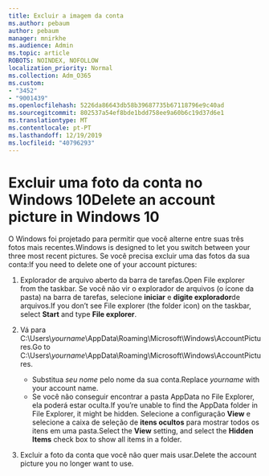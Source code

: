 ```yaml
---
title: Excluir a imagem da conta
ms.author: pebaum
author: pebaum
manager: mnirkhe
ms.audience: Admin
ms.topic: article
ROBOTS: NOINDEX, NOFOLLOW
localization_priority: Normal
ms.collection: Adm_O365
ms.custom:
- "3452"
- "9001439"
ms.openlocfilehash: 5226da86643db58b39687735b67118796e9c40ad
ms.sourcegitcommit: 802537a54ef8bde1bdd758ee9a60b6c19d37d6e1
ms.translationtype: MT
ms.contentlocale: pt-PT
ms.lasthandoff: 12/19/2019
ms.locfileid: "40796293"
---
```

# <a name="delete-an-account-picture-in-windows-10"></a><span data-ttu-id="48382-102">Excluir uma foto da conta no Windows 10</span><span class="sxs-lookup"><span data-stu-id="48382-102">Delete an account picture in Windows 10</span></span>

<span data-ttu-id="48382-103">O Windows foi projetado para permitir que você alterne entre suas três fotos mais recentes.</span><span class="sxs-lookup"><span data-stu-id="48382-103">Windows is designed to let you switch between your three most recent pictures.</span></span> <span data-ttu-id="48382-104">Se você precisa excluir uma das fotos da sua conta:</span><span class="sxs-lookup"><span data-stu-id="48382-104">If you need to delete one of your account pictures:</span></span>

1. <span data-ttu-id="48382-105">Explorador de arquivo aberto da barra de tarefas.</span><span class="sxs-lookup"><span data-stu-id="48382-105">Open File explorer from the taskbar.</span></span> <span data-ttu-id="48382-106">Se você não vir o explorador de arquivos (o ícone da pasta) na barra de tarefas, selecione **iniciar** e **digite explorador**de arquivos.</span><span class="sxs-lookup"><span data-stu-id="48382-106">If you don’t see File explorer (the folder icon) on the taskbar, select **Start** and type **File explorer**.</span></span>

2. <span data-ttu-id="48382-107">Vá para C:\Users\\*yourname*\AppData\Roaming\Microsoft\Windows\AccountPictures.</span><span class="sxs-lookup"><span data-stu-id="48382-107">Go to C:\Users\\*yourname*\AppData\Roaming\Microsoft\Windows\AccountPictures.</span></span> 
    - <span data-ttu-id="48382-108">Substitua *seu nome* pelo nome da sua conta.</span><span class="sxs-lookup"><span data-stu-id="48382-108">Replace *yourname* with your account name.</span></span>
    - <span data-ttu-id="48382-109">Se você não conseguir encontrar a pasta AppData no File Explorer, ela poderá estar oculta.</span><span class="sxs-lookup"><span data-stu-id="48382-109">If you’re unable to find the AppData folder in File Explorer, it might be hidden.</span></span> <span data-ttu-id="48382-110">Selecione a configuração **View** e selecione a caixa de seleção de **itens ocultos** para mostrar todos os itens em uma pasta.</span><span class="sxs-lookup"><span data-stu-id="48382-110">Select the **View** setting, and select the **Hidden Items** check box to show all items in a folder.</span></span>

3. <span data-ttu-id="48382-111">Excluir a foto da conta que você não quer mais usar.</span><span class="sxs-lookup"><span data-stu-id="48382-111">Delete the account picture you no longer want to use.</span></span>
 
 